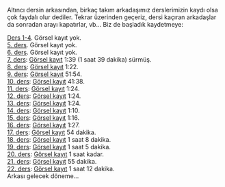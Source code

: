 Altıncı dersin arkasından, birkaç takım arkadaşımız derslerimizin kaydı olsa çok faydalı olur dediler. Tekrar üzerinden geçeriz, dersi kaçıran arkadaşlar da sonradan arayı kapatırlar, vb... Biz de başladık kaydetmeye:

[Ders 1-4](ReadMe.md#dersler). Görsel kayıt yok.  
[5. ders](../ileri/ders5.md). Görsel kayıt yok.  
[6. ders](../ileri/ders6.md). Görsel kayıt yok.  
[7. ders](../ileri/ders7.md): [Görsel kayıt](https://drive.google.com/file/d/1n6_-fDBSnLnbIM4GPM2d7P7gvJbVevqj) 1:39 (1 saat 39 dakika) sürmüş.  
[8. ders](../ileri/ders8.md): [Görsel kayıt](https://drive.google.com/file/d/1WpOxvV7uT1ift6mPO51yMSaSRt2ZfE-2)  1:22.  
[9. ders](../ileri/ders9.md): [Görsel kayıt](https://drive.google.com/file/d/1zwkZlNUy0wBKcLLF9hJN__ogHwUnTavp) 51:54.  
[10. ders](../ileri/ders10.md): [Görsel kayıt](https://drive.google.com/file/d/1yAIe-4ukKw8Eqws7TU6ER55EFK23Zzuf) 41:38.  
[11. ders](../ileri/ders11.md): [Görsel kayıt](https://drive.google.com/file/d/1Ls8NcHeju8L_yrY0eDc9ZUUdb_Faqyzr) 1:24.  
[12. ders](../ileri/ders12.md): [Görsel kayıt](https://drive.google.com/file/d/1vbOHdEOnAxqS53GEToBmgoPkyUs_0Lyo) 1:24.  
[13. ders](../ileri/ders13.md): [Görsel kayıt](https://drive.google.com/file/d/143UKi-DCpFAQ2SKPtiprna0TpuaO5g1D/) 1:24.  
[14. ders](../ileri/ders14.md): [Görsel kayıt](https://drive.google.com/file/d/1ERTPOKKvDge97CBYOmcR-KbCJdx0gtCM) 1:10.  
[15. ders](../ileri/ders15.md): [Görsel kayıt](https://drive.google.com/file/d/1QVIXkgY4_82bnhnCnjpk2D50BjXFn3DA) 1:16.  
[16. ders](../ileri/ders16.md): [Görsel kayıt](https://drive.google.com/file/d/17cazkcCEq1kCGr9qp7sQTMNrlPpmZEhD) 1:27.  
[17. ders](../ileri/ders17.md): [Görsel kayıt](https://drive.google.com/file/d/1yHD-vFga8CO_lebrrCT5GvmynHKqwrkY) 54 dakika.  
[18. ders](../ileri/ders18.md): [Görsel kayıt](https://drive.google.com/file/d/1N432CdhsD0_aBFxe-MMQoRvW4PzPIJz2) 1 saat 8 dakika.  
[19. ders](../ileri/ders19.md): [Görsel kayıt](https://drive.google.com/file/d/1Vh9RPK3vkrsmIxbi4M3nUWiMstfS2T08) 1 saat 5 dakika.  
[20. ders](../ileri/ders20.md): [Görsel kayıt](https://drive.google.com/file/d/15w5yM379blFVbCNRIAL2IcGaW0i3Lc-3) 1 saat kadar.   
[21. ders](../ileri/ders21.md): [Görsel kayıt](https://drive.google.com/file/d/1HFgtYu63jB1Rfmr1tatwwjs1TSlhdHUC) 55 dakika.   
[22. ders](../ileri/ders22.md): [Görsel kayıt](https://drive.google.com/file/d/1BqPO1LdeO2QKx5f7PIpSJKULmhdRQWKL) 1 saat 12 dakika.   
Arkası gelecek döneme...
